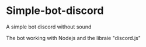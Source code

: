# Simple-bot-discord
A simple bot discord without sound

The bot working with Nodejs and the libraie "discord.js"
